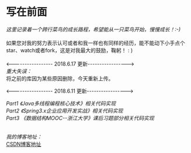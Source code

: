 # 写在前面
<i>这里记录着一个跨行菜鸟的成长路程，希望能从一只菜鸟开始，慢慢成长！:-) </i></br></br>
如果您对我的努力表示认可或者和我一样也有同样的经历，能不能动下小手点个star、watch或者fork，这是对我最大的鼓励，鞠躬！ : ) </br></br>
<----------------- 2018.6.17 更新-----------------></br>
<i>重大失误： </i> </br>
将之前的库因为某些原因删除，今天重新上传。</br>


<----------------- 2018.6.11 更新-----------------></br>


<i>Part1 《Java多线程编程核心技术》相关代码实现</i></br>
<i>Part2 《Spring3.x企业应用开发实战》相关代码实现</i></br>
<i>Part3 《数据结构MOOC--浙江大学》课后习题部分相关代码实现</i></br></br>




<i>我的博客地址：</i></br>
<a href="https://blog.csdn.net/lpckr94">CSDN博客地址</a></br>
